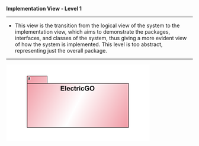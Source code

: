 **Implementation View - Level 1**

----

* This view is the transition from the logical view of the system to the implementation view, which aims to demonstrate the packages, interfaces, and classes of the system, thus giving a more evident view of how the system is implemented. This level is too abstract, representing just the overall package.

-----

![IV_Level1.svg](IV_Level1.PNG)

